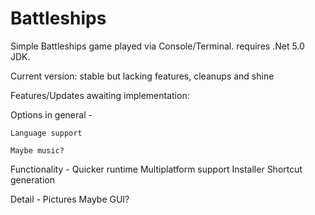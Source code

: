 # Battleships
Simple Battleships game played via Console/Terminal.
requires .Net 5.0 JDK.

Current version: stable but lacking features, cleanups and shine

Features/Updates awaiting implementation:

  Options in general -
  
    Language support
    
    Maybe music?
  
  Functionality - 
    Quicker runtime
    Multiplatform support
    Installer
    Shortcut generation
    
  Detail -
    Pictures
    Maybe GUI?
